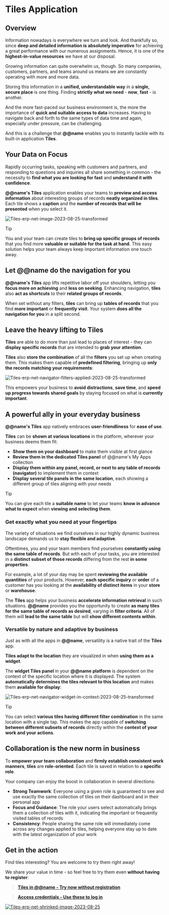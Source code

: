 # Tiles Application

## Overview

Information nowadays is everywhere we turn and look. 
And thankfully so, since **deep and detailed information is absolutely imperative** for achieving a great performance with our numerous assignments. 
Hence, it is one of the **highest-in-value resources** we have at our disposal.  

Growing information can quite overwhelm us, though. 
So many companies, customers, partners, and teams around us means we are constantly operating with more and more data.  

Storing this information in a **unified, understandable way** in a **single, secure place** is one thing. 
Finding **strictly what we need** - **now**, **fast** - is another.  

And the more fast-paced our business environment is, the more the importance of **quick and suitable access to data** increases. 
Having to navigate back and forth to the same types of data time and again, especially under pressure, can be challenging.  

And this is a challenge that **@@name** enables you to instantly tackle with its built-in application **Tiles**.  

## Your Data on Focus

Rapidly occurring tasks, speaking with customers and partners, and responding to questions and inquiries all share something in common - the necessity to **find what you are looking for fast** and **understand it with confidence**.  

**@@name's Tiles** application enables your teams to **preview and access information** about interesting groups of records **neatly organized in tiles**. 
Each tile shows a **caption** and the **number of records that will be presented** when you select it.  

![Tiles-erp-net-image-2023-08-25-transformed](https://github.com/k1kolev/info/assets/106669250/c56a2764-c65c-40c3-b9dc-514e363c0128)  

> [!TIP]  
> You and your team can create tiles to **bring up specific groups of records** that you find more **valuable or suitable for the task at hand**.
> This easy solution helps your team always keep important information one touch away.  

## Let @@name do the navigation for you

**@@name's Tiles** app lifts repetitive labor off your shoulders, letting you **focus more on achieving** and **less on seeking**. 
Enhancing navigation, **tiles** also **act as shortcuts** to their **related groups of records**.  

When set without any filters, **tiles** can bring up **tables of records** that you find **more important** or **frequently visit**. 
Your system **does all the navigation for you** in a split second.  

## Leave the heavy lifting to Tiles

**Tiles** are able to do more than just lead to places of interest - they can **display specific records** that are intended to **grab your attention**.  

**Tiles** also **store the combination** of all the **filters** you set up when creating them. 
This makes them capable of **predefined filtering**, bringing up **only the records matching your requirements**:  

![Tiles-erp-net-navigator-filters-applied-2023-08-25-transformed](https://github.com/k1kolev/info/assets/106669250/79444394-ad2b-4267-ac90-f6e68cccd084)  

This empowers your business to **avoid distractions**, **save time**, and **speed up progress towards shared goals** by staying focused on what is **currently important**.  

## A powerful ally in your everyday business

**@@name's Tiles** app natively embraces **user-friendliness** for **ease of use**.  

**Tiles** can be **shown at various locations** in the platform, wherever your business deems them fit:  

* **Show them on your dashboard** to make them visible at first glance  
* **Review them in the dedicated Tiles panel** of @@name's My Apps collection  
* **Display them within any panel, record, or next to any table of records (navigator)** to implement them in context  
* **Display several tile panels in the same location**, each showing a different group of tiles aligning with your needs  

> [!TIP]  
> You can give each tile a **suitable name** to let your teams **know in advance what to expect** when **viewing and selecting them**.  

### Get exactly what you need at your fingertips

The variety of situations we find ourselves in our highly dynamic business landscape demands us to **stay flexible and adaptive**.  

Oftentimes, you and your team members find yourselves **constantly using the same table of records**. 
But with each of your tasks, you are interested in a **distinct subset of those records** differing from the rest **in some properties**.  

For example, a lot of your day may be spent **reviewing the available quantities** of your products. 
However, **each specific inquiry** or **order** of a customer has you looking at the **availability of distinct items** in your **store** or **warehouse**.  

The **Tiles** app helps your business **accelerate information retrieval** in such situations. 
**@@name** provides you the opportunity to create **as many tiles for the same table of records as desired**, varying in **filter criteria**. 
All of them will **lead to the same table** but will **show different contents within**.  

### Versatile by nature and adaptive by business

Just as with all the apps in **@@name**, versatility is a native trait of the **Tiles** app.  

**Tiles adapt to the location** they are visualized in when **using them as a widget**.  

The **widget Tiles panel** in your **@@name platform** is dependent on the context of the specific location where it is displayed. 
The system **automatically determines the tiles relevant to this location** and makes them **available for display**:  

![Tiles-erp-net-navigator-widget-in-context-2023-08-25-transformed](https://github.com/k1kolev/info/assets/106669250/91d48fd3-fa52-48b3-9d6d-f54dc76dfcb2)  

> [!TIP]
> You can select **various tiles having different filter combination** in the same location with a single tap. 
> This makes the app capable of **switching between different subsets of records** directly within the **context of your work and your actions**.  

## Collaboration is the new norm in business

To **empower your team collaboration** and **firmly establish consistent work manners**, **tiles** are **role-oriented**. 
Each tile is saved in relation to a **specific role**.  

Your company can enjoy the boost in collaboration in several directions:  

* **Strong Teamwork**: Everyone using a given role is guaranteed to see and use exactly the same collection of tiles on their dashboard and in their personal app  
* **Focus and Guidance**: The role your users select automatically brings them a collection of tiles with it, indicating the important or frequently visited tables of records  
* **Consistency**: People sharing the same role will immediately come across any changes applied to tiles, helping everyone stay up to date with the latest organization of your work  

## Get in the action

Find tiles interesting? 
You are welcome to try them right away!  

We share your value in time - so feel free to try them even **without having to register**:  

> **[Tiles in @@name - Try now without registration](https://express-demo.my.erp.net/cl/tiles)**  

> **[Access credentials - Use these to log in](~information/try-out-erp-net-express-crm.md)**

[![Tiles-erp-net-shrinked-image-2023-08-25](https://github.com/k1kolev/info/assets/106669250/177ea52e-1cac-4402-83fa-17e05c588c95)](https://express-demo.my.erp.net/cl/tiles)  
